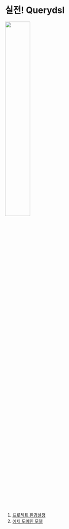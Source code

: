 # 실전! Querydsl

<img src="https://github.com/hyewon218/stock-example/assets/126750615/3c0f7bdb-8e15-40d2-bce0-7c2e747a7536" width="40%"/><br>

1. [프로젝트 환경설정](https://github.com/hyewon218/kim-querydsl/blob/master/docs/01.md)
2. [예제 도메인 모델](https://github.com/hyewon218/kim-querydsl/blob/master/docs/02.md)